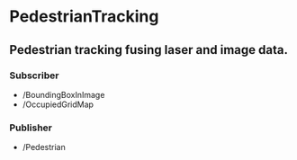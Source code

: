 # PedestrianTracking
Pedestrian tracking fusing laser and image data.
------
### Subscriber 
- /BoundingBoxInImage
- /OccupiedGridMap
### Publisher
- /Pedestrian
